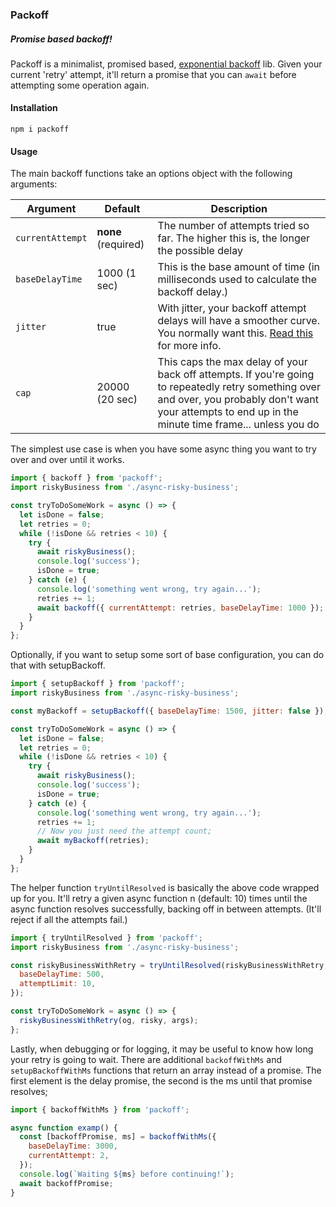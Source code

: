 ### Packoff

##### Promise based backoff!

Packoff is a minimalist, promised based, [exponential backoff](https://en.wikipedia.org/wiki/Exponential_backoff) lib. Given your current 'retry' attempt, it'll return a promise that you can `await` before attempting some operation again.

#### Installation

`npm i packoff`

#### Usage

The main backoff functions take an options object with the following arguments:

| Argument         | Default             | Description                                                                                                                                                                                               |
| ---------------- | ------------------- | --------------------------------------------------------------------------------------------------------------------------------------------------------------------------------------------------------- |
| `currentAttempt` | **none** (required) | The number of attempts tried so far. The higher this is, the longer the possible delay                                                                                                                    |
| `baseDelayTime`  | 1000 (1 sec) | This is the base amount of time (in milliseconds used to calculate the backoff delay.)                                                                                                                     |
| `jitter`         | true                | With jitter, your backoff attempt delays will have a smoother curve. You normally want this. [Read this](https://aws.amazon.com/blogs/architecture/exponential-backoff-and-jitter/) for more info.        |
| `cap`            | 20000 (20 sec)      | This caps the max delay of your back off attempts. If you're going to repeatedly retry something over and over, you probably don't want your attempts to end up in the minute time frame... unless you do |

The simplest use case is when you have some async thing you want to try over and over until it works.

```js
import { backoff } from 'packoff';
import riskyBusiness from './async-risky-business';

const tryToDoSomeWork = async () => {
  let isDone = false;
  let retries = 0;
  while (!isDone && retries < 10) {
    try {
      await riskyBusiness();
      console.log('success');
      isDone = true;
    } catch (e) {
      console.log('something went wrong, try again...');
      retries += 1;
      await backoff({ currentAttempt: retries, baseDelayTime: 1000 });
    }
  }
};
```

Optionally, if you want to setup some sort of base configuration, you can do that with setupBackoff.

```js
import { setupBackoff } from 'packoff';
import riskyBusiness from './async-risky-business';

const myBackoff = setupBackoff({ baseDelayTime: 1500, jitter: false });

const tryToDoSomeWork = async () => {
  let isDone = false;
  let retries = 0;
  while (!isDone && retries < 10) {
    try {
      await riskyBusiness();
      console.log('success');
      isDone = true;
    } catch (e) {
      console.log('something went wrong, try again...');
      retries += 1;
      // Now you just need the attempt count;
      await myBackoff(retries);
    }
  }
};
```

The helper function `tryUntilResolved` is basically the above code wrapped up for you. It'll retry a given async function n (default: 10) times until the async function resolves successfully, backing off in between attempts. (It'll reject if all the attempts fail.)

```js
import { tryUntilResolved } from 'packoff';
import riskyBusiness from './async-risky-business';

const riskyBusinessWithRetry = tryUntilResolved(riskyBusinessWithRetry, {
  baseDelayTime: 500,
  attemptLimit: 10,
});

const tryToDoSomeWork = async () => {
  riskyBusinessWithRetry(og, risky, args);
};
```

Lastly, when debugging or for logging, it may be useful to know how long your retry is going to wait. There are additional `backoffWithMs` and `setupBackoffWithMs` functions that return an array instead of a promise. The first element is the delay promise, the second is the ms until that promise resolves;

```js
import { backoffWithMs } from 'packoff';

async function examp() {
  const [backoffPromise, ms] = backoffWithMs({
    baseDelayTime: 3000,
    currentAttempt: 2,
  });
  console.log(`Waiting ${ms} before continuing!`);
  await backoffPromise;
}
```
